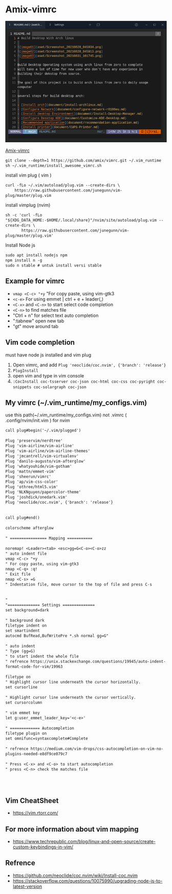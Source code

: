 # Amix-vimrc
![vim-example](../aset/example-vim.png)

[Amix-vimrc](https://github.com/amix/vimrc)

```
git clone --depth=1 https://github.com/amix/vimrc.git ~/.vim_runtime
sh ~/.vim_runtime/install_awesome_vimrc.sh
```

install vim plug ( vim )

```
curl -fLo ~/.vim/autoload/plug.vim --create-dirs \
    https://raw.githubusercontent.com/junegunn/vim-plug/master/plug.vim
```
install vimplug (nvim)
```
sh -c 'curl -fLo "${XDG_DATA_HOME:-$HOME/.local/share}"/nvim/site/autoload/plug.vim --create-dirs \
       https://raw.githubusercontent.com/junegunn/vim-plug/master/plug.vim'
```

Install Node js 
```
sudo apt install nodejs npm
npm install n -g
sudo n stable # untuk install versi stable 
```

## Example for vimrc
- `vmap <C-c> "+y`
"For copy paste, using vim-gtk3
- `<c-e>`
For using emmet | ctrl + e + leader(,)
- `<C-x>` and `<C-n>` to start select code completion 
- `<C-n>` to find matches file 
- "Ctrl + n" for select text auto completion
- ":tabnew" open new tab
- "gt" move around tab

## Vim code completion
must have node js installed and vim plug 
1. Open vimrc, and add `Plug 'neoclide/coc.nvim', {'branch': 'release'}`
2. `PlugInstall`
3. open vim and type in vim console 
4. `:CocInstall coc-tsserver coc-json coc-html coc-css coc-pyright coc-snippets coc-solargraph coc-json`


## My vimrc (~/.vim_runtime/my_configs.vim)
use this path(~/.vim_runtime/my_configs.vim) not .vimrc
( .config/nvim/init.vim ) for nvim
```
call plug#begin('~/.vim/plugged')

Plug 'preservim/nerdtree'
Plug 'vim-airline/vim-airline'
Plug 'vim-airline/vim-airline-themes'
Plug 'jmcantrell/vim-virtualenv'
Plug 'danilo-augusto/vim-afterglow'
Plug 'whatyouhide/vim-gotham'
Plug 'mattn/emmet-vim'
Plug 'sheerun/vimrc'
Plug 'ap/vim-css-color'
Plug 'othree/html5.vim'
Plug 'NLKNguyen/papercolor-theme'
Plug 'joshdick/onedark.vim'
Plug 'neoclide/coc.nvim', {'branch': 'release'}


call plug#end()

colorscheme afterglow

" ================ Mapping ===========

noremap! <Leader><tab> <esc>gg=G<C-o><C-o>zz 
" auto indent file 
vmap <C-c> "+y
" For copy paste, using vim-gtk3
nmap <C-q> :q! 
" Exit file 
nmap <C-s> =G
" Indentation file, move cursor to the top of file and press C-s 


"
"============== Settings ==============
set background=dark

" background dark 
filetype indent on
set smartindent
autocmd BufRead,BufWritePre *.sh normal gg=G" 

" auto indent 
" Type (gg=G)
" to start indent the whole file 
" refrence https://unix.stackexchange.com/questions/19945/auto-indent-format-code-for-vim/19963

filetype on 
" Highlight cursor line underneath the cursor horizontally.
set cursorline

" Highlight cursor line underneath the cursor vertically.
set cursorcolumn

" vim emmet key 
let g:user_emmet_leader_key='<c-e>'

" ============= Autocompletion
filetype plugin on 
set omnifunc=syntaxcomplete#Complete

" refrence https://medium.com/vim-drops/css-autocompletion-on-vim-no-plugins-needed-e8df9ce079c7

" Press <C-x> and <C-o> to start autocompletion
" press <C-n> check the matches file 




```

## Vim CheatSheet
- https://vim.rtorr.com/


## For more information about vim mapping
- https://www.techrepublic.com/blog/linux-and-open-source/create-custom-keybindings-in-vim/


## Refrence 
- https://github.com/neoclide/coc.nvim/wiki/Install-coc.nvim
- https://stackoverflow.com/questions/10075990/upgrading-node-js-to-latest-version

